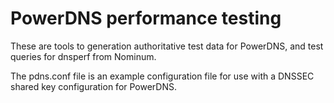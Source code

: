 # PowerDNS performance testing

These are tools to generation authoritative test data for PowerDNS,
and test queries for dnsperf from Nominum.

The pdns.conf file is an example configuration file for use with a
DNSSEC shared key configuration for PowerDNS.
